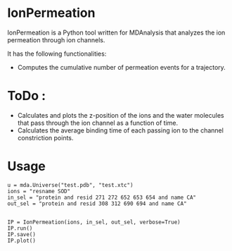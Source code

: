 # IonPermeation

IonPermeation is a Python tool written for MDAnalysis that analyzes the ion permeation through ion channels.

It has the following functionalities:

* Computes the cumulative number of permeation events for a trajectory.
# ToDo :  
* Calculates and plots the z-position of the ions and the water molecules that pass through the ion channel as a function of time.
* Calculates the average binding time of each passing ion to the channel constriction points.


# Usage

```
u = mda.Universe("test.pdb", "test.xtc")
ions = "resname SOD"
in_sel = "protein and resid 271 272 652 653 654 and name CA"
out_sel = "protein and resid 308 312 690 694 and name CA"


IP = IonPermeation(ions, in_sel, out_sel, verbose=True)
IP.run()
IP.save()
IP.plot()
```
